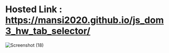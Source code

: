 # Hosted Link : https://mansi2020.github.io/js_dom3_hw_tab_selector/  

![Screenshot (18)](https://github.com/mansi2020/js_dom3_hw_tab_selector/assets/57188328/2558dcb0-e0f4-4170-9669-b0059cfaec4e)
